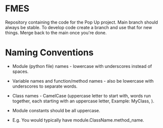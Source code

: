 # FMES
Repository containing the code for the Pop Up project.
Main branch should always be stable. To develop code create a branch and use that for new things. Merge back to the main once you're done.

# Naming Conventions

- Module (python file) names - lowercase with underscores instead of spaces.

- Variable names and function/method names - also be lowercase with underscores to separate words.

- Class names - CamelCase (uppercase letter to start with, words run together, each starting with an uppercase letter, Example: MyClass, ).

- Module constants should be all uppercase.

- E.g. You would typically have module.ClassName.method_name.
